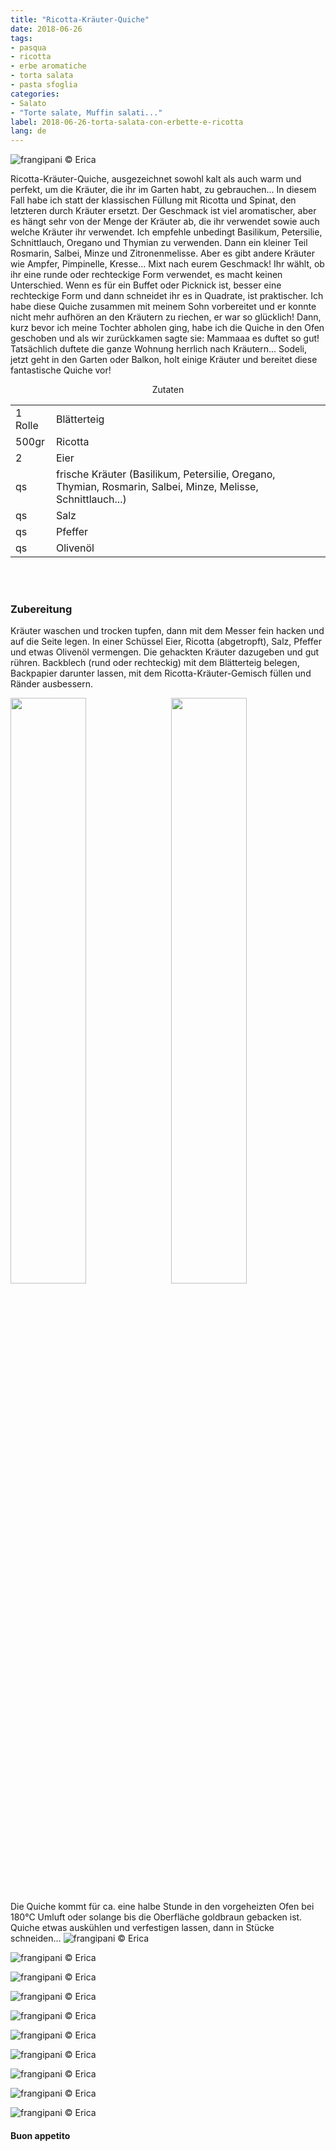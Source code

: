 ```yaml
---
title: "Ricotta-Kräuter-Quiche"
date: 2018-06-26
tags:
- pasqua
- ricotta
- erbe aromatiche
- torta salata
- pasta sfoglia
categories:
- Salato
- "Torte salate, Muffin salati..."
label: 2018-06-26-torta-salata-con-erbette-e-ricotta
lang: de
---
```

![](../2018-06-26-torta-salata-con-erbette-e-ricotta/header.jpg "frangipani © Erica")

Ricotta-Kräuter-Quiche, ausgezeichnet sowohl kalt als auch warm und perfekt, um die Kräuter, die ihr im Garten habt, zu gebrauchen... In diesem Fall habe ich statt der klassischen Füllung mit Ricotta und Spinat, den letzteren durch Kräuter ersetzt. Der Geschmack ist viel aromatischer, aber es hängt sehr von der Menge der Kräuter ab, die ihr verwendet sowie auch welche Kräuter ihr verwendet. Ich empfehle unbedingt Basilikum, Petersilie, Schnittlauch, Oregano und Thymian zu verwenden. Dann ein kleiner Teil Rosmarin, Salbei, Minze und Zitronenmelisse. Aber es gibt andere Kräuter wie Ampfer, Pimpinelle, Kresse... Mixt nach eurem Geschmack! Ihr wählt, ob ihr eine runde oder rechteckige Form verwendet, es macht keinen Unterschied. Wenn es für ein Buffet oder Picknick ist, besser eine rechteckige Form und dann schneidet ihr es in Quadrate, ist praktischer. Ich habe diese Quiche zusammen mit meinem Sohn vorbereitet und er konnte nicht mehr aufhören an den Kräutern zu riechen, er war so glücklich! Dann, kurz bevor ich meine Tochter abholen ging, habe ich die Quiche in den Ofen geschoben und als wir zurückkamen sagte sie: Mammaaa es duftet so gut! Tatsächlich duftete die ganze Wohnung herrlich nach Kräutern... Sodeli, jetzt geht in den Garten oder Balkon, holt einige Kräuter und bereitet diese fantastische Quiche vor!

<div id="wrapper" style="text-align: center">
  <div id="yourdiv" style="display: inline-block;">
    <div class="ingredients">
      <div class="ingredients-title">Zutaten</div>
      <table>
        <tbody>
          <tr>
            <td>1 Rolle</td>
            <td>Blätterteig</td>
          </tr>
          <tr>
            <td>500gr</td>
            <td>Ricotta</td>
          </tr>
          <tr>
            <td>2</td>
            <td>Eier</td>
          </tr>
          <tr>
            <td>qs</td>
            <td>frische Kräuter (Basilikum, Petersilie, Oregano, Thymian, Rosmarin, Salbei, Minze, Melisse, Schnittlauch...)</td>
          </tr>
          <tr>
            <td>qs</td>
            <td>Salz</td>
          </tr>
          <tr>
            <td>qs</td>
            <td>Pfeffer</td>
         </tr>
          <tr>
            <td>qs</td>
            <td>Olivenöl</td>
          </tr>
        </tbody>
      </table>
      <br></br>
    </div>
  </div>
</div>


<h3>
  <font color="grey">
    <i class="fa fa-cogs"></i>
  </font> Zubereitung
</h3>

Kräuter waschen und trocken tupfen, dann mit dem Messer fein hacken und auf die Seite legen. In einer Schüssel Eier, Ricotta (abgetropft), Salz, Pfeffer und etwas Olivenöl vermengen. Die gehackten Kräuter dazugeben und gut rühren. Backblech (rund oder rechteckig) mit dem Blätterteig belegen, Backpapier darunter lassen, mit dem Ricotta-Kräuter-Gemisch füllen und Ränder ausbessern.
<p>
  <div style="width: 100%; margin-bottom: ">
    <img style="float: left; width: 49%; margin-right: 1%" src="../2018-06-26-torta-salata-con-erbette-e-ricotta/erbette.jpg" alt="" title="frangipani © Erica" />
    <img style="float: left; width: 49%; margin-left: 1%" src="../2018-06-26-torta-salata-con-erbette-e-ricotta/teglia.jpg" alt="" title="frangipani © Erica" />
    <div style="clear: both"></div>
  </div>
</p>

Die Quiche kommt für ca. eine halbe Stunde in den vorgeheizten Ofen bei 180°C Umluft oder solange bis die Oberfläche goldbraun gebacken ist. Quiche etwas auskühlen und verfestigen lassen, dann in Stücke schneiden...
![](../2018-06-26-torta-salata-con-erbette-e-ricotta/risultato1.jpg "frangipani © Erica")

![](../2018-06-26-torta-salata-con-erbette-e-ricotta/risultato2.jpg "frangipani © Erica")

![](../2018-06-26-torta-salata-con-erbette-e-ricotta/risultato3.jpg "frangipani © Erica")

![](../2018-06-26-torta-salata-con-erbette-e-ricotta/risultato4.jpg "frangipani © Erica")

![](../2018-06-26-torta-salata-con-erbette-e-ricotta/risultato5.jpg "frangipani © Erica")

![](../2018-06-26-torta-salata-con-erbette-e-ricotta/risultato6.jpg "frangipani © Erica")

![](../2018-06-26-torta-salata-con-erbette-e-ricotta/risultato7.jpg "frangipani © Erica")

![](../2018-06-26-torta-salata-con-erbette-e-ricotta/risultato8.jpg "frangipani © Erica")

![](../2018-06-26-torta-salata-con-erbette-e-ricotta/risultato9.jpg "frangipani © Erica")

![](../2018-06-26-torta-salata-con-erbette-e-ricotta/risultato10.jpg "frangipani © Erica")

<h4>Buon appetito
  <font color="red">
    <i class="fa fa-smile-o"></i>
  </font>
</h4>
